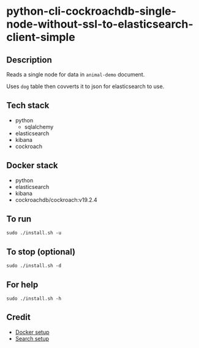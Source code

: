 # python-cli-cockroachdb-single-node-without-ssl-to-elasticsearch-client-simple

## Description
Reads a single node for data in `animal-demo` document.

Uses `dog` table then covverts it to json for
elasticsearch to use.

## Tech stack
- python
    - sqlalchemy
- elasticsearch
- kibana
- cockroach

## Docker stack
- python
- elasticsearch
- kibana
- cockroachdb/cockroach:v19.2.4

## To run
`sudo ./install.sh -u`

## To stop (optional)
`sudo ./install.sh -d`

## For help
`sudo ./install.sh -h`

## Credit
- [Docker setup](https://lynn-kwong.medium.com/all-you-need-to-know-about-using-elasticsearch-in-python-b9ed00e0fdf0)
- [Search setup](https://www.elastic.co/guide/en/elasticsearch/client/python-api/master/examples.html)